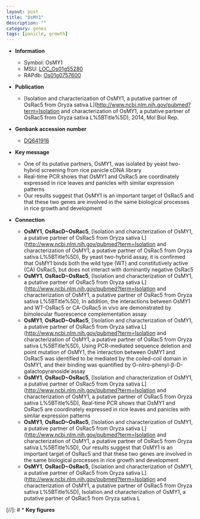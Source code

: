 ```yaml
---
layout: post
title: "OsMY1"
description: ""
category: genes
tags: [panicle, growth]
---
```


* **Information**  
    + Symbol: OsMY1  
    + MSU: [LOC_Os01g55280](http://rice.uga.edu/cgi-bin/ORF_infopage.cgi?orf=LOC_Os01g55280)  
    + RAPdb: [Os01g0757600](https://rapdb.dna.affrc.go.jp/locus/?name=Os01g0757600)  

* **Publication**  
    + [Isolation and characterization of OsMY1, a putative partner of OsRac5 from Oryza sativa L](http://www.ncbi.nlm.nih.gov/pubmed?term=Isolation and characterization of OsMY1, a putative partner of OsRac5 from Oryza sativa L%5BTitle%5D), 2014, Mol Biol Rep.

* **Genbank accession number**  
    + [DQ641916](http://www.ncbi.nlm.nih.gov/nuccore/DQ641916)

* **Key message**  
    + One of its putative partners, OsMY1, was isolated by yeast two-hybrid screening from rice panicle cDNA library
    + Real-time PCR shows that OsMY1 and OsRac5 are coordinately expressed in rice leaves and panicles with similar expression patterns
    + Our results suggest that OsMY1 is an important target of OsRac5 and that these two genes are involved in the same biological processes in rice growth and development

* **Connection**  
    + __OsMY1__, __OsRacD~OsRac5__, [Isolation and characterization of OsMY1, a putative partner of OsRac5 from Oryza sativa L](http://www.ncbi.nlm.nih.gov/pubmed?term=Isolation and characterization of OsMY1, a putative partner of OsRac5 from Oryza sativa L%5BTitle%5D), By yeast two-hybrid assay, it is confirmed that OsMY1 binds both the wild type (WT) and constitutively active (CA) OsRac5, but does not interact with dominantly negative OsRac5
    + __OsMY1__, __OsRacD~OsRac5__, [Isolation and characterization of OsMY1, a putative partner of OsRac5 from Oryza sativa L](http://www.ncbi.nlm.nih.gov/pubmed?term=Isolation and characterization of OsMY1, a putative partner of OsRac5 from Oryza sativa L%5BTitle%5D), In addition, the interactions between OsMY1 and WT-OsRac5 or CA-OsRac5 in vivo are demonstrated by bimolecular fluorescence complementation assay
    + __OsMY1__, __OsRacD~OsRac5__, [Isolation and characterization of OsMY1, a putative partner of OsRac5 from Oryza sativa L](http://www.ncbi.nlm.nih.gov/pubmed?term=Isolation and characterization of OsMY1, a putative partner of OsRac5 from Oryza sativa L%5BTitle%5D), Using PCR-mediated sequence deletion and point mutation of OsMY1, the interaction between OsMY1 and OsRac5 was identified to be mediated by the coiled-coil domain in OsMY1, and their binding was quantified by O-nitro-phenyl-β-D-galactopyranoside assay
    + __OsMY1__, __OsRacD~OsRac5__, [Isolation and characterization of OsMY1, a putative partner of OsRac5 from Oryza sativa L](http://www.ncbi.nlm.nih.gov/pubmed?term=Isolation and characterization of OsMY1, a putative partner of OsRac5 from Oryza sativa L%5BTitle%5D), Real-time PCR shows that OsMY1 and OsRac5 are coordinately expressed in rice leaves and panicles with similar expression patterns
    + __OsMY1__, __OsRacD~OsRac5__, [Isolation and characterization of OsMY1, a putative partner of OsRac5 from Oryza sativa L](http://www.ncbi.nlm.nih.gov/pubmed?term=Isolation and characterization of OsMY1, a putative partner of OsRac5 from Oryza sativa L%5BTitle%5D), Our results suggest that OsMY1 is an important target of OsRac5 and that these two genes are involved in the same biological processes in rice growth and development
    + __OsMY1__, __OsRacD~OsRac5__, [Isolation and characterization of OsMY1, a putative partner of OsRac5 from Oryza sativa L](http://www.ncbi.nlm.nih.gov/pubmed?term=Isolation and characterization of OsMY1, a putative partner of OsRac5 from Oryza sativa L%5BTitle%5D), Isolation and characterization of OsMY1, a putative partner of OsRac5 from Oryza sativa L

[//]: # * **Key figures**  


